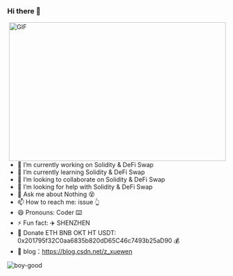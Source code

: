 ### Hi there 👋

<!--
**boy-good/boy-good** is a ✨ _special_ ✨ repository because its `README.md` (this file) appears on your GitHub profile.

Here are some ideas to get you started:
-->

<img align="right" alt="GIF" src="https://github.com/abhisheknaiidu/abhisheknaiidu/blob/master/code.gif?raw=true" width="500" height="320" />

- 🔭 I’m currently working on Solidity & DeFi Swap
- 🌱 I’m currently learning Solidity & DeFi Swap
- 👯 I’m looking to collaborate on Solidity & DeFi Swap
- 🤔 I’m looking for help with Solidity & DeFi Swap
- 💬 Ask me about Nothing 😵
- 📫 How to reach me: issue 👆
- 😄 Pronouns: Coder ⌨️ 
- ⚡ Fun fact: ✈️ SHENZHEN
- 🔐 Donate ETH BNB OKT HT USDT: 0x201795f32C0aa6835b820dD65C46c7493b25aD90 💰
- 🦉 blog：https://blog.csdn.net/z_xuewen


<img align="left" src="https://github-readme-stats.vercel.app/api?username=boy-good&show_icons=true&theme=gotham" alt="boy-good" />

